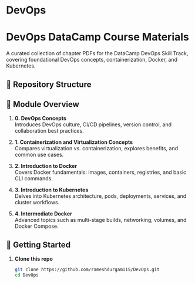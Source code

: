 # DevOps
# DevOps DataCamp Course Materials

A curated collection of chapter PDFs for the DataCamp DevOps Skill Track, covering foundational DevOps concepts, containerization, Docker, and Kubernetes.

## 📂 Repository Structure


## 📖 Module Overview

1. **0. DevOps Concepts**  
   Introduces DevOps culture, CI/CD pipelines, version control, and collaboration best practices.

2. **1. Containerization and Virtualization Concepts**  
   Compares virtualization vs. containerization, explores benefits, and common use cases.

3. **2. Introduction to Docker**  
   Covers Docker fundamentals: images, containers, registries, and basic CLI commands.

4. **3. Introduction to Kubernetes**  
   Delves into Kubernetes architecture, pods, deployments, services, and cluster workflows.

5. **4. Intermediate Docker**  
   Advanced topics such as multi-stage builds, networking, volumes, and Docker Compose.

## 🚀 Getting Started

1. **Clone this repo**  
   ```bash
   git clone https://github.com/rameshdurgam115/DevOps.git
   cd DevOps
